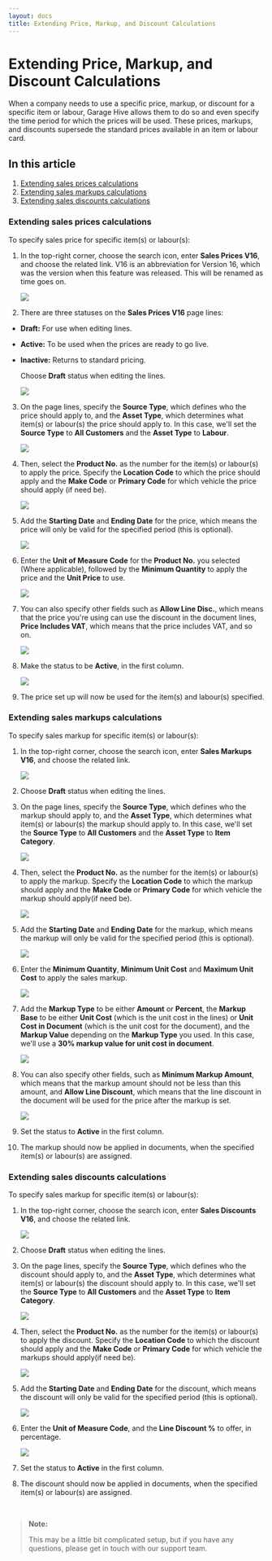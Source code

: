 ```yaml
---
layout: docs
title: Extending Price, Markup, and Discount Calculations
---
```


# Extending Price, Markup, and Discount Calculations 

When a company needs to use a specific price, markup, or discount for a specific item or labour, Garage Hive allows them to do so and even specify the time period for which the prices will be used. These prices, markups, and discounts supersede the standard prices available in an item or labour card.

## In this article

1. [Extending sales prices calculations](#extending-sales-prices-calculations)
2. [Extending sales markups calculations](#extending-sales-markups-calculations)
3. [Extending sales discounts calculations](#extending-sales-discounts-calculations)

### Extending sales prices calculations
To specify sales price for specific item(s) or labour(s):
1. In the top-right corner, choose the search icon, enter **Sales Prices V16**, and choose the related link. V16 is an abbreviation for Version 16, which was the version when this feature was released. This will be renamed as time goes on.

   ![](media/garagehive-extending-pricing1.gif)

2. There are three statuses on the **Sales Prices V16** page lines:
- **Draft:** For use when editing lines.
- **Active:** To be used when the prices are ready to go live.
- **Inactive:** Returns to standard pricing.

   Choose **Draft** status when editing the lines.

   ![](media/garagehive-extending-pricing2.png)

3. On the page lines, specify the **Source Type**, which defines who the price should apply to, and the **Asset Type**, which determines what item(s) or labour(s) the price should apply to. In this case, we'll set the **Source Type** to **All Customers** and the **Asset Type** to **Labour**.

   ![](media/garagehive-extending-pricing3.gif)

4. Then, select the **Product No.** as the number for the item(s) or labour(s) to apply the price. Specify the **Location Code** to which the price should apply and the **Make Code** or **Primary Code** for which vehicle the price should apply (if need be).

   ![](media/garagehive-extending-pricing4.gif)

5. Add the **Starting Date** and **Ending Date** for the price, which means the price will only be valid for the specified period (this is optional).

   ![](media/garagehive-extending-pricing5.gif)

6. Enter the **Unit of Measure Code** for the **Product No.** you selected (Where applicable), followed by the **Minimum Quantity** to apply the price and the **Unit Price** to use.

   ![](media/garagehive-extending-pricing6.gif)

7. You can also specify other fields such as **Allow Line Disc.**, which means that the price you're using can use the discount in the document lines, **Price Includes VAT**, which means that the price includes VAT, and so on.

   ![](media/garagehive-extending-pricing7.png)

8. Make the status to be **Active**, in the first column.

   ![](media/garagehive-extending-pricing8.gif)

9. The price set up will now be used for the item(s) and labour(s) specified.

### Extending sales markups calculations
To specify sales markup for specific item(s) or labour(s):
1. In the top-right corner, choose the search icon, enter **Sales Markups V16**, and choose the related link.

   ![](media/garagehive-extending-markups1.gif)

2. Choose **Draft** status when editing the lines. 
3. On the page lines, specify the **Source Type**, which defines who the markup should apply to, and the **Asset Type**, which determines what item(s) or labour(s) the markup should apply to. In this case, we'll set the **Source Type** to **All Customers** and the **Asset Type** to **Item Category**.

   ![](media/garagehive-extending-markups2.gif)

4. Then, select the **Product No.** as the number for the item(s) or labour(s) to apply the markup. Specify the **Location Code** to which the markup should apply and the **Make Code** or **Primary Code** for which vehicle the markup should apply(if need be).

   ![](media/garagehive-extending-markups3.gif)

5. Add the **Starting Date** and **Ending Date** for the markup, which means the markup will only be valid for the specified period (this is optional).

   ![](media/garagehive-extending-markups4.gif)

6. Enter the **Minimum Quantity**, **Minimum Unit Cost** and **Maximum Unit Cost** to apply the sales markup.

   ![](media/garagehive-extending-markups5.gif)

7. Add the **Markup Type** to be either **Amount** or **Percent**, the **Markup Base** to be either **Unit Cost** (which is the unit cost in the lines) or **Unit Cost in Document** (which is the unit cost for the document), and the **Markup Value** depending on the **Markup Type** you used. In this case, we'll use a **30% markup value for unit cost in document**.

   ![](media/garagehive-extending-markups6.gif)

8. You can also specify other fields, such as **Minimum Markup Amount**, which means that the markup amount should not be less than this amount, and **Allow Line Discount**, which means that the line discount in the document will be used for the price after the markup is set.

   ![](media/garagehive-extending-markups6.png)

9. Set the status to **Active** in the first column.
10. The markup should now be applied in documents, when the specified item(s) or labour(s) are assigned.

### Extending sales discounts calculations
To specify sales markup for specific item(s) or labour(s):
1. In the top-right corner, choose the search icon, enter **Sales Discounts V16**, and choose the related link.

   ![](media/garagehive-extending-discounts1.gif)

2. Choose **Draft** status when editing the lines. 
3. On the page lines, specify the **Source Type**, which defines who the discount should apply to, and the **Asset Type**, which determines what item(s) or labour(s) the discount should apply to. In this case, we'll set the **Source Type** to **All Customers** and the **Asset Type** to **Item Category**.

   ![](media/garagehive-extending-discounts2.gif)

4. Then, select the **Product No.** as the number for the item(s) or labour(s) to apply the discount. Specify the **Location Code** to which the discount should apply and the **Make Code** or **Primary Code** for which vehicle the markups should apply(if need be).

   ![](media/garagehive-extending-discounts3.gif)

5. Add the **Starting Date** and **Ending Date** for the discount, which means the discount will only be valid for the specified period (this is optional).

   ![](media/garagehive-extending-discounts4.gif)

6. Enter the **Unit of Measure Code**, and the **Line Discount %** to offer, in percentage.

   ![](media/garagehive-extending-discounts5.gif)

9. Set the status to **Active** in the first column.
10. The discount should now be applied in documents, when the specified item(s) or labour(s) are assigned.

<br>

> **Note:**
>
> This may be a little bit complicated setup, but if you have any questions, please get in touch with our support team.


